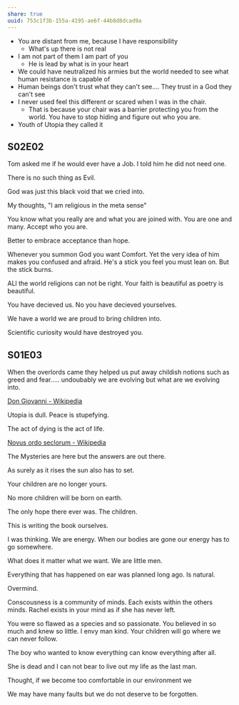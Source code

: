 ```yaml
---
share: true
uuid: 753c1f3b-155a-4195-ae6f-44b8d8dcad9a
---
```

* You are distant from me, because I have responsibility
  * What's up there is not real
* I am not part of them I am part of you
  * He is lead by what is in your heart
* We could have neutralized his armies but the world needed to see what human resistance is capable of
* Human beings don't trust what they can't see.... They trust in a God they can't see
* I never used feel this different or scared when I was in the chair.
  * That is because your chair was a barrier protecting you from the world. You have to stop hiding and figure out who you are.
* Youth of Utopia they called it

## S02E02

Tom asked me if he would ever have a Job. I told him he did not need one.

There is no such thing as Evil.

God was just this black void that we cried into.

My thoughts, "I am religious in the meta sense"

You know what you really are and what you are joined with.
You are one and many.
Accept who you are.

Better to embrace acceptance than hope.

Whenever you summon God you want Comfort. Yet the very idea of him makes you confused and afraid. He's a stick you feel you must lean on. But the stick burns.

ALl the world religions can not be right. Your faith is beautiful as poetry is beautiful.

You have decieved us. No you have decieved yourselves.

We have a world we are proud to bring children into.

Scientific curiosity would have destroyed you.

## S01E03

When the overlords came they helped us put away childish notions such as greed and fear..... undoubably we are evolving but what are we evolving into.

[Don Giovanni - Wikipedia](https://en.wikipedia.org/wiki/Don_Giovanni)

Utopia is dull. Peace is stupefying.

The act of dying is the act of life.

[Novus ordo seclorum - Wikipedia](https://en.wikipedia.org/wiki/Novus_ordo_seclorum)

The Mysteries are here but the answers are out there.

As surely as it rises the sun also has to set.

Your children are no longer yours.

No more children will be born on earth.

The only hope there ever was. The children.

This is writing the book ourselves.

I was thinking. We are energy. When our bodies are gone our energy has to go somewhere.

What does it matter what we want. We are little men.

Everything that has happened on ear was planned long ago. Is natural.

Overmind.

Conscousness is a community of minds. Each exists within the others minds. Rachel exists in your mind as if she has never left.

You were so flawed as a species and so passionate. You believed in so much and knew so little. I envy man kind. Your children will go where we can never follow.

The boy who wanted to know everything can know everything after all.

She is dead and I can not bear to live out my life as the last man.

Thought, if we become too comfortable in our environment we

We may have many faults but we do not deserve to be forgotten.
